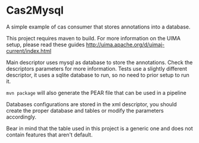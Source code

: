 # Cas2Mysql
A simple example of cas consumer that stores annotations into a database.

This project requires maven to build. For more information on the UIMA setup, please read these guides http://uima.apache.org/d/uimaj-current/index.html 

Main descriptor uses mysql as database to store the annotations. Check the descriptors parameters for more information.
Tests use a slightly different descriptor, it uses a sqlite database to run, so no need to prior setup to run it.

`mvn package` will also generate the PEAR file that can be used in a pipeline

Databases configurations are stored in the xml descriptor, you should create the proper database and tables or modify the parameters accordingly.

Bear in mind that the table used in this project is a generic one and does not contain features that aren't default.




